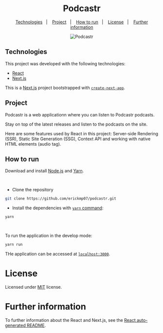 <h1 align="center">Podcastr</h1>

<p align="center">
    <a href="#technologies">Technologies</a>&nbsp;&nbsp;&nbsp;|&nbsp;&nbsp;&nbsp;
    <a href="#project">Project</a>&nbsp;&nbsp;&nbsp;|&nbsp;&nbsp;&nbsp;
    <a href="#how-to-run">How to run</a>&nbsp;&nbsp;&nbsp;|&nbsp;&nbsp;&nbsp;
    <a href="#license">License</a>&nbsp;&nbsp;&nbsp;|&nbsp;&nbsp;&nbsp;
    <a href="#further-information">Further information</a>
</p>

<p align="center">
    <img alt="Podcastr" title="Podcastr" src="https://img.shields.io/github/license/erickmp07/podcastr">
</p>

## Technologies

This project was developed with the following technologies:

- [React](https://reactjs.org/)
- [Next.js](https://nextjs.org/)

This is a [Next.js](https://nextjs.org/) project bootstrapped with [`create-next-app`](https://github.com/vercel/next.js/tree/canary/packages/create-next-app).

## Project

Podcastr is a web applicationn where you can listen to Podcastr podcasts.

Stay on top of the latest releases and listen to the podcasts on the site.

Here are some features used by React in this project: Server-side Rendering (SSR), Static Site Generation (SSG), Context API and working with native HTML elements (audio tag).

## How to run

Download and install [Node.js](https://nodejs.org/en/download/) and [Yarn](https://classic.yarnpkg.com/en/docs/install/).

<br>

- Clone the repository
```bash
git clone https://github.com/erickmp07/podcastr.git
```
- Install the dependencies with [`yarn` command](https://classic.yarnpkg.com/en/docs/usage):
```bash
yarn
```

<br>

To run the application in the develop mode:
```bash
yarn run
```

THe application can be accessed at [`localhost:3000`](http://localhost:3000).

# License

Licensed under [MIT](LICENSE) license.

# Further information

To further information about the React and Next.js, see the [React auto-generated README](REACT-README.md).